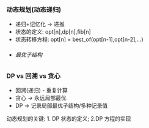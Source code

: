 ### 动态规划(动态递归)

- 递归+记忆化 -> 递推
- 状态的定义: opt[n],dp[n],fib[n]
- 状态转移方程: opt[n] = best_of(opt[n-1],opt[n-2],...)
- ###### 最优子结构
    
### DP vs 回溯 vs 贪心

- 回溯(递归) - 重复计算
- 贪心 -> 永远局部最优
- DP -> 记录局部最优子结构/多种记录值


动态规划的关键: 1. DP 状态的定义; 2.DP 方程的实现